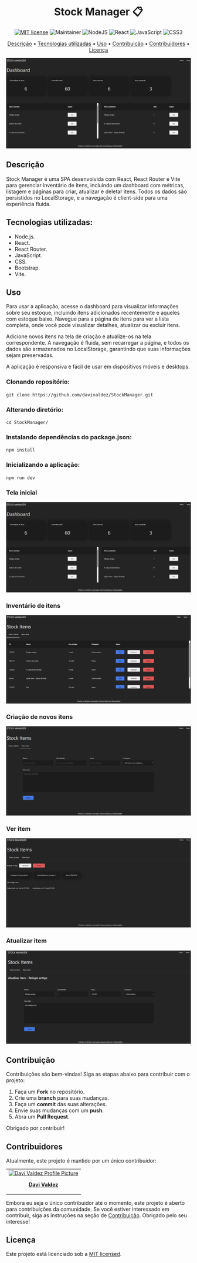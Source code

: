 <h1 align="center" style="font-weight: bold;">Stock Manager 📋</h1>

<div align="center">

[![MIT license](https://img.shields.io/badge/License-MIT-green.svg)](https://lbesson.mit-license.org/)
![Maintainer](https://img.shields.io/badge/maintainer-yes-green)
![NodeJS](https://img.shields.io/badge/node.js-6DA55F?style=for-the-badge&logo=node.js&logoColor=white)
![React](https://img.shields.io/badge/react-%23323330.svg?style=for-the-badge&logo=react&logoColor=%231572B6)
![JavaScript](https://img.shields.io/badge/javascript-%23323330.svg?style=for-the-badge&logo=javascript&logoColor=%23F7DF1E)
![CSS3](https://img.shields.io/badge/css3-%231572B6.svg?style=for-the-badge&logo=css3&logoColor=white)

</div>

<p align="center">
 <a href="#descrição">Descrição</a> • 
 <a href="#tecnologias-utilizadas">Tecnologias utilizadas</a> • 
 <a href="#uso">Uso</a> •
 <a href="#contribuição">Contribuição</a> •
 <a href="#contribuidores">Contribuidores</a> •
 <a href="#licença">Licença</a> 
</p>

<p align="center">
    <img src="./previews/home.PNG" alt="Home Screen">
</p>

## Descrição

Stock Manager é uma SPA desenvolvida com React, React Router e Vite para gerenciar inventário de itens, incluindo um dashboard com métricas, listagem e páginas para criar, atualizar e deletar itens. Todos os dados são persistidos no LocalStorage, e a navegação é client-side para uma experiência fluida.

## Tecnologias utilizadas:

- Node.js.
- React.
- React Router.
- JavaScript.
- CSS.
- Bootstrap.
- Vite.

## Uso

Para usar a aplicação, acesse o dashboard para visualizar informações sobre seu estoque, incluindo itens adicionados recentemente e aqueles com estoque baixo. Navegue para a página de itens para ver a lista completa, onde você pode visualizar detalhes, atualizar ou excluir itens.

Adicione novos itens na tela de criação e atualize-os na tela correspondente. A navegação é fluida, sem recarregar a página, e todos os dados são armazenados no LocalStorage, garantindo que suas informações sejam preservadas.

A aplicação é responsiva e fácil de usar em dispositivos móveis e desktops.

### Clonando repositório:

    git clone https://github.com/davivaldez/StockManager.git

### Alterando diretório:

    cd StockManager/

### Instalando dependências do package.json:

    npm install

### Inicializando a aplicação:

    npm run dev

### Tela inicial

<p align="center">
    <img src="./previews/home.PNG" alt="Home Screen">
</p>

### Inventário de itens

<p align="center">
    <img src="./previews/items.PNG" alt="Inventory of items">
</p>

### Criação de novos itens

<p align="center">
    <img src="./previews/create-item.PNG" alt="Create item">
</p>

### Ver item

<p align="center">
    <img src="./previews/individual-item.PNG" alt="Individual item">
</p>

### Atualizar item

<p align="center">
    <img src="./previews/update-item.PNG" alt="Update item">
</p>

## Contribuição

Contribuições são bem-vindas! Siga as etapas abaixo para contribuir com o projeto:

1. Faça um **Fork** no repositório.
2. Crie uma **branch** para suas mudanças.
3. Faça um **commit** das suas alterações.
4. Envie suas mudanças com um **push**.
5. Abra um **Pull Request**.

Obrigado por contribuir!

## Contribuidores

Atualmente, este projeto é mantido por um único contribuidor:

<table>
  <tr>
    <td align="center">
      <a href="https://github.com/davivaldez">
        <img src="https://avatars.githubusercontent.com/u/131072655?v=4" width="100px;" alt="Davi Valdez Profile Picture"/><br>
        <p>
          <b>Davi Valdez</b>
        </p>
      </a>
    </td>
  </tr>
</table>

Embora eu seja o único contribuidor até o momento, este projeto é aberto para contribuições da comunidade. Se você estiver interessado em contribuir, siga as instruções na seção de [Contribuição](#contribuição). Obrigado pelo seu interesse!

## Licença

Este projeto está licenciado sob a [MIT licensed](./LICENSE).
